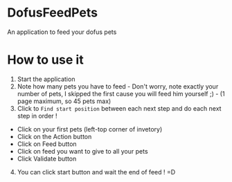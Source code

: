 # DofusFeedPets
An application to feed your dofus pets

# How to use it
1. Start the application 
2. Note how many pets you have to feed - Don't worry, note exactly your number of pets, I skipped the first cause you will feed him yourself ;) - (1 page maximum, so 45 pets max)
3. Click to `Find start position` between each next step and do each next step in order !
  - Click on your first pets (left-top corner of invetory)
  - Click on the Action button 
  - Click on Feed button
  - Click on feed you want to give to all your pets 
  - Click Validate button
4. You can click start button and wait the end of feed ! =D 
